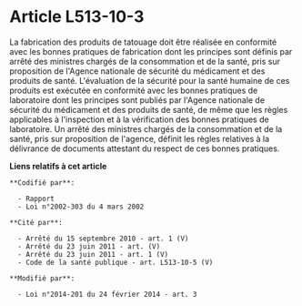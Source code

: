 # Article L513-10-3

La fabrication des produits de tatouage doit être réalisée en conformité avec les bonnes pratiques de fabrication dont les
principes sont définis par arrêté des ministres chargés de la consommation et de la santé, pris sur proposition de
l'Agence nationale de sécurité du médicament et des produits de santé. L'évaluation de la sécurité pour la santé humaine de
ces produits est exécutée en conformité avec les bonnes pratiques de laboratoire dont les principes sont publiés par l'Agence
nationale de sécurité du médicament et des produits de santé, de même que les règles applicables à l'inspection et à la
vérification des bonnes pratiques de laboratoire. Un arrêté des ministres chargés de la consommation et de la santé, pris sur
proposition de l'agence, définit les règles relatives à la délivrance de documents attestant du respect de ces bonnes
pratiques.

**Liens relatifs à cet article**

	**Codifié par**:

	  - Rapport
	  - Loi n°2002-303 du 4 mars 2002

	**Cité par**:

	  - Arrêté du 15 septembre 2010 - art. 1 (V)
	  - Arrêté du 23 juin 2011 - art. (V)
	  - Arrêté du 23 juin 2011 - art. 1 (V)
	  - Code de la santé publique - art. L513-10-5 (V)

	**Modifié par**:

	  - Loi n°2014-201 du 24 février 2014 - art. 3
